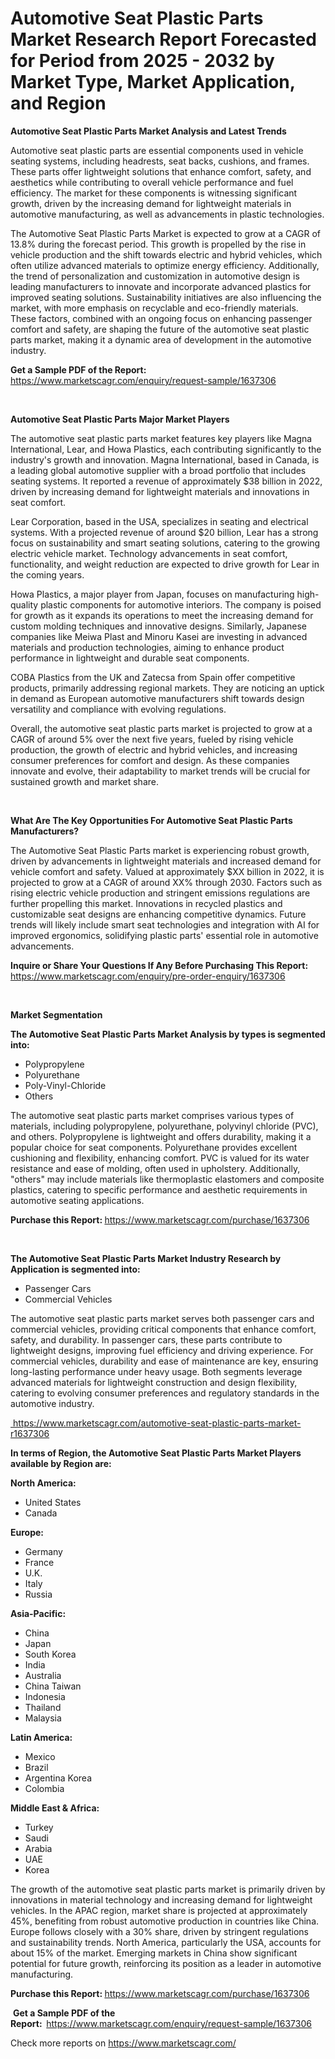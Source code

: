 <p><h1>Automotive Seat Plastic Parts Market Research Report Forecasted for Period from 2025 -  2032 by Market Type, Market Application, and Region</h1></p><p><strong>Automotive Seat Plastic Parts Market Analysis and Latest Trends</strong></p>
<p><p>Automotive seat plastic parts are essential components used in vehicle seating systems, including headrests, seat backs, cushions, and frames. These parts offer lightweight solutions that enhance comfort, safety, and aesthetics while contributing to overall vehicle performance and fuel efficiency. The market for these components is witnessing significant growth, driven by the increasing demand for lightweight materials in automotive manufacturing, as well as advancements in plastic technologies.</p><p>The Automotive Seat Plastic Parts Market is expected to grow at a CAGR of 13.8% during the forecast period. This growth is propelled by the rise in vehicle production and the shift towards electric and hybrid vehicles, which often utilize advanced materials to optimize energy efficiency. Additionally, the trend of personalization and customization in automotive design is leading manufacturers to innovate and incorporate advanced plastics for improved seating solutions. Sustainability initiatives are also influencing the market, with more emphasis on recyclable and eco-friendly materials. These factors, combined with an ongoing focus on enhancing passenger comfort and safety, are shaping the future of the automotive seat plastic parts market, making it a dynamic area of development in the automotive industry.</p></p>
<p><strong>Get a Sample PDF of the Report:&nbsp;</strong> <a href="https://www.marketscagr.com/enquiry/request-sample/1637306?utm_campaign=3018&utm_medium=2&utm_source=Github&utm_content=ia&utm_term=23032025&utm_id=automotive-seat-plastic-parts">https://www.marketscagr.com/enquiry/request-sample/1637306</a></p>
<p>&nbsp;</p>
<p><strong>Automotive Seat Plastic Parts Major Market Players</strong></p>
<p><p>The automotive seat plastic parts market features key players like Magna International, Lear, and Howa Plastics, each contributing significantly to the industry's growth and innovation. Magna International, based in Canada, is a leading global automotive supplier with a broad portfolio that includes seating systems. It reported a revenue of approximately $38 billion in 2022, driven by increasing demand for lightweight materials and innovations in seat comfort.</p><p>Lear Corporation, based in the USA, specializes in seating and electrical systems. With a projected revenue of around $20 billion, Lear has a strong focus on sustainability and smart seating solutions, catering to the growing electric vehicle market. Technology advancements in seat comfort, functionality, and weight reduction are expected to drive growth for Lear in the coming years.</p><p>Howa Plastics, a major player from Japan, focuses on manufacturing high-quality plastic components for automotive interiors. The company is poised for growth as it expands its operations to meet the increasing demand for custom molding techniques and innovative designs. Similarly, Japanese companies like Meiwa Plast and Minoru Kasei are investing in advanced materials and production technologies, aiming to enhance product performance in lightweight and durable seat components.</p><p>COBA Plastics from the UK and Zatecsa from Spain offer competitive products, primarily addressing regional markets. They are noticing an uptick in demand as European automotive manufacturers shift towards design versatility and compliance with evolving regulations.</p><p>Overall, the automotive seat plastic parts market is projected to grow at a CAGR of around 5% over the next five years, fueled by rising vehicle production, the growth of electric and hybrid vehicles, and increasing consumer preferences for comfort and design. As these companies innovate and evolve, their adaptability to market trends will be crucial for sustained growth and market share.</p></p>
<p>&nbsp;</p>
<p><strong>What Are The Key Opportunities For Automotive Seat Plastic Parts Manufacturers?</strong></p>
<p><p>The Automotive Seat Plastic Parts market is experiencing robust growth, driven by advancements in lightweight materials and increased demand for vehicle comfort and safety. Valued at approximately $XX billion in 2022, it is projected to grow at a CAGR of around XX% through 2030. Factors such as rising electric vehicle production and stringent emissions regulations are further propelling this market. Innovations in recycled plastics and customizable seat designs are enhancing competitive dynamics. Future trends will likely include smart seat technologies and integration with AI for improved ergonomics, solidifying plastic parts' essential role in automotive advancements.</p></p>
<p><strong>Inquire or Share Your Questions If Any Before Purchasing This Report:</strong> <a href="https://www.marketscagr.com/enquiry/pre-order-enquiry/1637306?utm_campaign=3018&utm_medium=2&utm_source=Github&utm_content=ia&utm_term=23032025&utm_id=automotive-seat-plastic-parts">https://www.marketscagr.com/enquiry/pre-order-enquiry/1637306</a></p>
<p>&nbsp;</p>
<p><strong>Market Segmentation</strong></p>
<p><strong>The Automotive Seat Plastic Parts Market Analysis by types is segmented into:</strong></p>
<p><ul><li>Polypropylene</li><li>Polyurethane</li><li>Poly-Vinyl-Chloride</li><li>Others</li></ul></p>
<p><p>The automotive seat plastic parts market comprises various types of materials, including polypropylene, polyurethane, polyvinyl chloride (PVC), and others. Polypropylene is lightweight and offers durability, making it a popular choice for seat components. Polyurethane provides excellent cushioning and flexibility, enhancing comfort. PVC is valued for its water resistance and ease of molding, often used in upholstery. Additionally, "others" may include materials like thermoplastic elastomers and composite plastics, catering to specific performance and aesthetic requirements in automotive seating applications.</p></p>
<p><strong>Purchase this Report:&nbsp;</strong><a href="https://www.marketscagr.com/purchase/1637306?utm_campaign=3018&utm_medium=2&utm_source=Github&utm_content=ia&utm_term=23032025&utm_id=automotive-seat-plastic-parts">https://www.marketscagr.com/purchase/1637306</a></p>
<p>&nbsp;</p>
<p><strong>The Automotive Seat Plastic Parts Market Industry Research by Application is segmented into:</strong></p>
<p><ul><li>Passenger Cars</li><li>Commercial Vehicles</li></ul></p>
<p><p>The automotive seat plastic parts market serves both passenger cars and commercial vehicles, providing critical components that enhance comfort, safety, and durability. In passenger cars, these parts contribute to lightweight designs, improving fuel efficiency and driving experience. For commercial vehicles, durability and ease of maintenance are key, ensuring long-lasting performance under heavy usage. Both segments leverage advanced materials for lightweight construction and design flexibility, catering to evolving consumer preferences and regulatory standards in the automotive industry.</p></p>
<p><a href="https://www.marketscagr.com/automotive-seat-plastic-parts-market-r1637306?utm_campaign=3018&utm_medium=2&utm_source=Github&utm_content=ia&utm_term=23032025&utm_id=automotive-seat-plastic-parts">&nbsp;https://www.marketscagr.com/automotive-seat-plastic-parts-market-r1637306</a></p>
<p><strong>In terms of Region, the Automotive Seat Plastic Parts Market Players available by Region are:</strong></p>
<p>
    <p> <strong> North America: </strong>
        <ul>
            <li>United States</li>
            <li>Canada</li>
        </ul>
        </p> 
    <p> <strong> Europe: </strong>
        <ul>
            <li>Germany</li>
            <li>France</li>
            <li>U.K.</li>
            <li>Italy</li>
            <li>Russia</li>
        </ul>
        </p> 
    <p> <strong> Asia-Pacific: </strong>
        <ul>
            <li>China</li>
            <li>Japan</li>
            <li>South Korea</li>
            <li>India</li>
            <li>Australia</li>
            <li>China Taiwan</li>
            <li>Indonesia</li>
            <li>Thailand</li>
            <li>Malaysia</li>
        </ul>
        </p> 
    <p> <strong> Latin America: </strong>
        <ul>
            <li>Mexico</li>
            <li>Brazil</li>
            <li>Argentina Korea</li>
            <li>Colombia</li>
        </ul>
        </p> 
    <p> <strong> Middle East & Africa: </strong>
        <ul>
            <li>Turkey</li>
            <li>Saudi</li>
            <li>Arabia</li>
            <li>UAE</li>
            <li>Korea</li>
        </ul>
    </p>
    </p>
<p><p>The growth of the automotive seat plastic parts market is primarily driven by innovations in material technology and increasing demand for lightweight vehicles. In the APAC region, market share is projected at approximately 45%, benefiting from robust automotive production in countries like China. Europe follows closely with a 30% share, driven by stringent regulations and sustainability trends. North America, particularly the USA, accounts for about 15% of the market. Emerging markets in China show significant potential for future growth, reinforcing its position as a leader in automotive manufacturing.</p></p>
<p><strong>Purchase this Report: </strong><a href="https://www.marketscagr.com/purchase/1637306?utm_campaign=3018&utm_medium=2&utm_source=Github&utm_content=ia&utm_term=23032025&utm_id=automotive-seat-plastic-parts">https://www.marketscagr.com/purchase/1637306</a></p>
<p>&nbsp;<strong>Get a Sample PDF of the Report:&nbsp;&nbsp;</strong><a href="https://www.marketscagr.com/enquiry/request-sample/1637306?utm_campaign=3018&utm_medium=2&utm_source=Github&utm_content=ia&utm_term=23032025&utm_id=automotive-seat-plastic-parts">https://www.marketscagr.com/enquiry/request-sample/1637306</a></p>
<p><strong></strong></p>
<p>Check more reports on <a href="https://www.marketscagr.com/?utm_campaign=3018&utm_medium=2&utm_source=Github&utm_content=ia&utm_term=23032025&utm_id=automotive-seat-plastic-parts">https://www.marketscagr.com/</a></p>